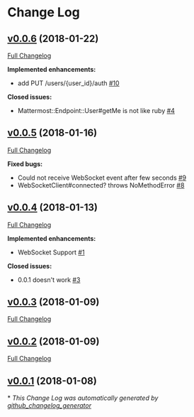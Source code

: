 # Change Log

## [v0.0.6](https://github.com/maruTA-bis5/mattermost-api4-ruby/tree/v0.0.6) (2018-01-22)
[Full Changelog](https://github.com/maruTA-bis5/mattermost-api4-ruby/compare/v0.0.5...v0.0.6)

**Implemented enhancements:**

- add PUT /users/{user\_id}/auth [\#10](https://github.com/maruTA-bis5/mattermost-api4-ruby/issues/10)

**Closed issues:**

- Mattermost::Endpoint::User\#getMe is not like ruby [\#4](https://github.com/maruTA-bis5/mattermost-api4-ruby/issues/4)

## [v0.0.5](https://github.com/maruTA-bis5/mattermost-api4-ruby/tree/v0.0.5) (2018-01-16)
[Full Changelog](https://github.com/maruTA-bis5/mattermost-api4-ruby/compare/v0.0.4...v0.0.5)

**Fixed bugs:**

- Could not receive WebSocket event after few seconds [\#9](https://github.com/maruTA-bis5/mattermost-api4-ruby/issues/9)
- WebSocketClient\#connected? throws NoMethodError [\#8](https://github.com/maruTA-bis5/mattermost-api4-ruby/issues/8)

## [v0.0.4](https://github.com/maruTA-bis5/mattermost-api4-ruby/tree/v0.0.4) (2018-01-13)
[Full Changelog](https://github.com/maruTA-bis5/mattermost-api4-ruby/compare/v0.0.3...v0.0.4)

**Implemented enhancements:**

- WebSocket Support [\#1](https://github.com/maruTA-bis5/mattermost-api4-ruby/issues/1)

**Closed issues:**

- 0.0.1 doesn't work [\#3](https://github.com/maruTA-bis5/mattermost-api4-ruby/issues/3)

## [v0.0.3](https://github.com/maruTA-bis5/mattermost-api4-ruby/tree/v0.0.3) (2018-01-09)
[Full Changelog](https://github.com/maruTA-bis5/mattermost-api4-ruby/compare/v0.0.2...v0.0.3)

## [v0.0.2](https://github.com/maruTA-bis5/mattermost-api4-ruby/tree/v0.0.2) (2018-01-09)
[Full Changelog](https://github.com/maruTA-bis5/mattermost-api4-ruby/compare/v0.0.1...v0.0.2)

## [v0.0.1](https://github.com/maruTA-bis5/mattermost-api4-ruby/tree/v0.0.1) (2018-01-08)


\* *This Change Log was automatically generated by [github_changelog_generator](https://github.com/skywinder/Github-Changelog-Generator)*